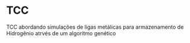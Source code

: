 # TCC
 TCC abordando simulações de ligas metálicas para armazenamento de Hidrogênio atrvés de um algoritmo genético
